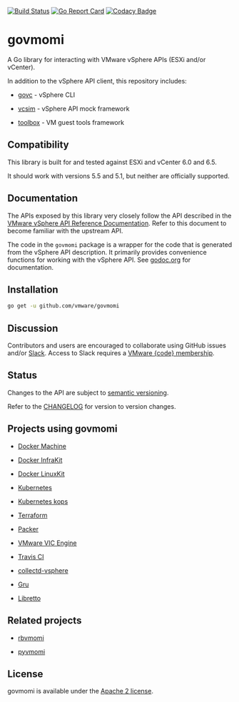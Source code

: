 [![Build Status](https://travis-ci.org/vmware/govmomi.png?branch=master)](https://travis-ci.org/vmware/govmomi)
[![Go Report Card](https://goreportcard.com/badge/github.com/vmware/govmomi)](https://goreportcard.com/report/github.com/vmware/govmomi)
[![Codacy Badge](https://api.codacy.com/project/badge/Grade/4edb3d952d714b52a2cc966f4c103c06)](https://www.codacy.com/app/naveenholla/govmomi?utm_source=github.com&amp;utm_medium=referral&amp;utm_content=naveenholla/govmomi&amp;utm_campaign=Badge_Grade)

# govmomi

A Go library for interacting with VMware vSphere APIs (ESXi and/or vCenter).

In addition to the vSphere API client, this repository includes:

* [govc](./govc) - vSphere CLI

* [vcsim](./vcsim) - vSphere API mock framework

* [toolbox](./toolbox) - VM guest tools framework

## Compatibility

This library is built for and tested against ESXi and vCenter 6.0 and 6.5.

It should work with versions 5.5 and 5.1, but neither are officially supported.

## Documentation

The APIs exposed by this library very closely follow the API described in the [VMware vSphere API Reference Documentation][apiref].
Refer to this document to become familiar with the upstream API.

The code in the `govmomi` package is a wrapper for the code that is generated from the vSphere API description.
It primarily provides convenience functions for working with the vSphere API.
See [godoc.org][godoc] for documentation.

[apiref]:http://pubs.vmware.com/vsphere-6-5/index.jsp#com.vmware.wssdk.apiref.doc/right-pane.html
[godoc]:http://godoc.org/github.com/vmware/govmomi

## Installation

```sh
go get -u github.com/vmware/govmomi
```

## Discussion

Contributors and users are encouraged to collaborate using GitHub issues and/or
[Slack](https://vmwarecode.slack.com/messages/govmomi).
Access to Slack requires a [VMware {code} membership](https://code.vmware.com/join/).

## Status

Changes to the API are subject to [semantic versioning](http://semver.org).

Refer to the [CHANGELOG](CHANGELOG.md) for version to version changes.

## Projects using govmomi

* [Docker Machine](https://github.com/docker/machine/tree/master/drivers/vmwarevsphere)

* [Docker InfraKit](https://github.com/docker/infrakit/tree/master/pkg/provider/vsphere)

* [Docker LinuxKit](https://github.com/linuxkit/linuxkit/tree/master/src/cmd/linuxkit)

* [Kubernetes](https://github.com/kubernetes/kubernetes/tree/master/pkg/cloudprovider/providers/vsphere)

* [Kubernetes kops](https://github.com/kubernetes/kops/tree/master/upup/pkg/fi/cloudup/vsphere)

* [Terraform](https://github.com/terraform-providers/terraform-provider-vsphere)

* [Packer](https://github.com/jetbrains-infra/packer-builder-vsphere)

* [VMware VIC Engine](https://github.com/vmware/vic)

* [Travis CI](https://github.com/travis-ci/jupiter-brain)

* [collectd-vsphere](https://github.com/travis-ci/collectd-vsphere)

* [Gru](https://github.com/dnaeon/gru)

* [Libretto](https://github.com/apcera/libretto/tree/master/virtualmachine/vsphere)

## Related projects

* [rbvmomi](https://github.com/vmware/rbvmomi)

* [pyvmomi](https://github.com/vmware/pyvmomi)

## License

govmomi is available under the [Apache 2 license](LICENSE).
